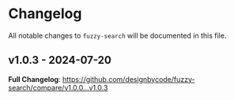 # Changelog

All notable changes to `fuzzy-search` will be documented in this file.

## v1.0.3 - 2024-07-20

**Full Changelog**: https://github.com/designbycode/fuzzy-search/compare/v1.0.0...v1.0.3
